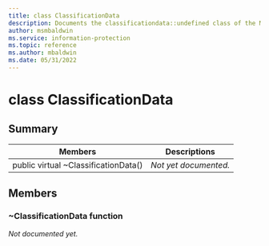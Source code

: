 ```yaml
---
title: class ClassificationData 
description: Documents the classificationdata::undefined class of the Microsoft Information Protection (MIP) SDK.
author: msmbaldwin
ms.service: information-protection
ms.topic: reference
ms.author: mbaldwin
ms.date: 05/31/2022
---
```


# class ClassificationData 
  
## Summary
 Members                        | Descriptions                                
--------------------------------|---------------------------------------------
public virtual ~ClassificationData()  | _Not yet documented._
  
## Members
  
### ~ClassificationData function
_Not documented yet._
